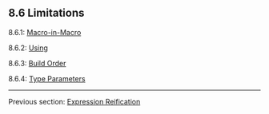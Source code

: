 ## 8.6 Limitations

8.6.1: [Macro-in-Macro](https://github.com/Simn/HaxeManual/tree/master/md/manual/8.6.1-Macro-in-Macro.md)

8.6.2: [Using](https://github.com/Simn/HaxeManual/tree/master/md/manual/8.6.2-Using.md)

8.6.3: [Build Order](https://github.com/Simn/HaxeManual/tree/master/md/manual/8.6.3-Build_Order.md)

8.6.4: [Type Parameters](https://github.com/Simn/HaxeManual/tree/master/md/manual/8.6.4-Type_Parameters.md)

---

Previous section: [Expression Reification](https://github.com/Simn/HaxeManual/tree/master/md/manual/8.3.1-Expression_Reification.md)